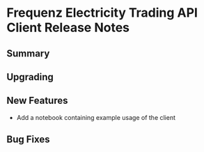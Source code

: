 # Frequenz Electricity Trading API Client Release Notes

## Summary

<!-- Here goes a general summary of what this release is about -->

## Upgrading

<!-- Here goes notes on how to upgrade from previous versions, including deprecations and what they should be replaced with -->

## New Features

* Add a notebook containing example usage of the client

## Bug Fixes

<!-- Here goes notable bug fixes that are worth a special mention or explanation -->
